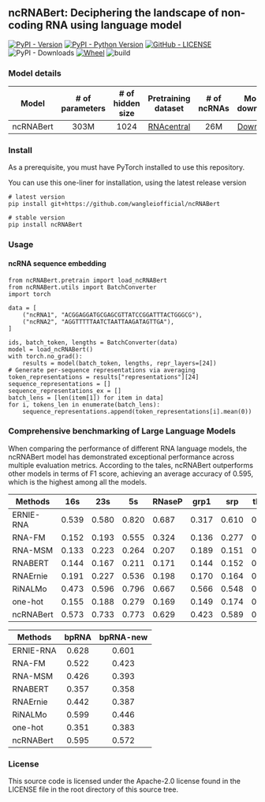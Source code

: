 ## ncRNABert: Deciphering the landscape of non-coding RNA using language model

[![PyPI - Version](https://img.shields.io/pypi/v/ncRNABert.svg?style=flat)](https://pypi.org/project/ncRNABert/) [![PyPI - Python Version](https://img.shields.io/pypi/pyversions/ncRNABert.svg)](https://pypi.org/project/ncRNABert/) [![GitHub - LICENSE](https://img.shields.io/github/license/wangleiofficial/ncRNABert.svg?style=flat)](./LICENSE) ![PyPI - Downloads](https://img.shields.io/pypi/dm/ncRNABert) [![Wheel](https://img.shields.io/pypi/wheel/ncRNABert)](https://pypi.org/project/ncRNABert/) ![build](https://img.shields.io/github/actions/workflow/status/wangleiofficial/ncRNABert/publish_to_pypi.yml)

### Model details
|   **Model**    | **# of parameters** | **# of hidden size** |            **Pretraining dataset**             | **# of ncRNAs** | **Model download** |
|:--------------:|:-------------------:|:----------------------:|:----------------------------------------------:|:-----------------:|:------------------------:|
|    ncRNABert   |        303M         |           1024           | [RNAcentral](http://ftp.ebi.ac.uk/pub/databases/RNAcentral/current_release/sequences/rnacentral_active.fasta.gz) |       26M        |      [Download](https://zenodo.org/record/8263889/files/ncRNABert.pt)       |

### Install
As a prerequisite, you must have PyTorch installed to use this repository.

You can use this one-liner for installation, using the latest release version

```
# latest version
pip install git+https://github.com/wangleiofficial/ncRNABert

# stable version
pip install ncRNABert

```

### Usage

#### ncRNA sequence embedding

```
from ncRNABert.pretrain import load_ncRNABert
from ncRNABert.utils import BatchConverter
import torch

data = [
    ("ncRNA1", "ACGGAGGATGCGAGCGTTATCCGGATTTACTGGGCG"),
    ("ncRNA2", "AGGTTTTTAATCTAATTAAGATAGTTGA"),
]

ids, batch_token, lengths = BatchConverter(data)
model = load_ncRNABert()
with torch.no_grad():
    results = model(batch_token, lengths, repr_layers=[24])
# Generate per-sequence representations via averaging
token_representations = results["representations"][24]
sequence_representations = []
sequence_representations_ex = []
batch_lens = [len(item[1]) for item in data]
for i, tokens_len in enumerate(batch_lens):
    sequence_representations.append(token_representations[i].mean(0))
```

### Comprehensive benchmarking of Large Language Models
When comparing the performance of different RNA language models, the ncRNABert model has demonstrated exceptional performance across multiple evaluation metrics. According to the tales, ncRNABert outperforms other models in terms of F1 score, achieving an average accuracy of 0.595, which is the highest among all the models. 

| Methods    | 16s   | 23s   | 5s    | RNaseP | grp1  | srp   | tRNA  | telomerase | tmRNA | Average |
|------------|-------|-------|-------|--------|-------|-------|-------|------------|-------|---------|
| ERNIE-RNA  | 0.539 | 0.580 | 0.820 | 0.687  | 0.317 | 0.610 | 0.841 | 0.151      | 0.700 | 0.583   |
| RNA-FM     | 0.152 | 0.193 | 0.555 | 0.324  | 0.136 | 0.277 | 0.763 | 0.121      | 0.293 | 0.313   |
| RNA-MSM    | 0.133 | 0.223 | 0.264 | 0.207  | 0.189 | 0.151 | 0.338 | 0.072      | 0.240 | 0.202   |
| RNABERT    | 0.144 | 0.167 | 0.211 | 0.171  | 0.144 | 0.152 | 0.458 | 0.101      | 0.152 | 0.189   |
| RNAErnie   | 0.191 | 0.227 | 0.536 | 0.198  | 0.170 | 0.164 | 0.795 | 0.071      | 0.259 | 0.290   |
| RiNALMo    | 0.473 | 0.596 | 0.796 | 0.667  | 0.566 | 0.548 | 0.845 | 0.093      | 0.669 | 0.584   |
| one-hot    | 0.155 | 0.188 | 0.279 | 0.169  | 0.149 | 0.174 | 0.452 | 0.132      | 0.175 | 0.208   |
| ncRNABert  | 0.573 | 0.733 | 0.773 | 0.629  | 0.423 | 0.589 | 0.789 | 0.161      | 0.688 | 0.595   |


| Methods    | bpRNA | bpRNA-new |
|------------|:-----:|:---------:|
| ERNIE-RNA  | 0.628 | 0.601     |
| RNA-FM     | 0.522 | 0.423     |
| RNA-MSM    | 0.426 | 0.393     |
| RNABERT    | 0.357 | 0.358     |
| RNAErnie   | 0.442 | 0.387     |
| RiNALMo    | 0.599 | 0.446     |
| one-hot    | 0.351 | 0.383     |
| ncRNABert  | 0.595 | 0.572     |
### License
This source code is licensed under the Apache-2.0 license found in the LICENSE file in the root directory of this source tree.
